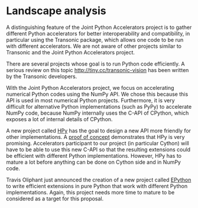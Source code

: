 # Landscape analysis

A distinguishing feature of the Joint Python Accelerators project is to gather different
Python accelerators for better interoperability and compatibility, in particular
using the Transonic package, which allows one code to be run with different
accelerators. We are not aware of other projects similar to Transonic and the
Joint Python Accelerators project.

There are several projects whose goal is to run Python code
efficiently. A serious review on this topic <http://tiny.cc/transonic-vision>
has been written by the Transonic developers.

With the Joint Python Accelerators project, we focus on accelerating numerical
Python codes using the NumPy API. We chose this because this API is used in
most numerical Python projects. Furthermore, it is very difficult for
alternative Python implementations (such as PyPy) to accelerate NumPy
code, because NumPy internally uses the C-API of CPython, which exposes a lot of
internal details of CPython.

A new project called [HPy](https://github.com/pyhandle/hpy) has the goal to
design a new API more friendly for other implementations. A [proof of
concept](https://morepypy.blogspot.com/2019/12/hpy-kick-off-sprint-report.html)
demonstrates that HPy is very promising. Accelerators participant to our
project (in particular Cython) will have to be able to use this new C-API so
that the resulting extensions could be efficient with different Python
implementations. However, HPy has to mature a lot before anything can be done
on Cython side and in NumPy code.

Travis Oliphant just announced the creation of a new project called
[EPython](https://github.com/epython-dev/epython) to write efficient extensions
in pure Python that work with different Python implementations. Again, this
project needs more time to mature to be considered as a target for this
proposal.

